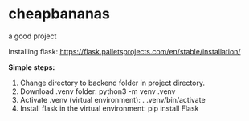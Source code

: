 # cheapbananas

a good project

Installing flask:
https://flask.palletsprojects.com/en/stable/installation/

**Simple steps:**
1. Change directory to backend folder in project directory.
2. Download .venv folder: python3 -m venv .venv
3. Activate .venv (virtual environment): . .venv/bin/activate
4. Install flask in the virtual environment: pip install Flask

